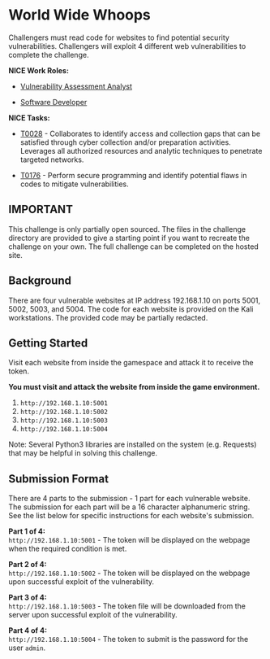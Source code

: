 # World Wide Whoops


Challengers must read code for websites to find potential security vulnerabilities. Challengers will  exploit 4 different web vulnerabilities to complete the challenge.

**NICE Work Roles:**   

- [Vulnerability Assessment Analyst](https://niccs.cisa.gov/workforce-development/nice-framework/workroles?name=Vulnerability+Assessment+Analyst&id=All)

- [Software Developer](https://niccs.cisa.gov/workforce-development/nice-framework/workroles?name=Software+Developer&id=All)   

**NICE Tasks:** 

- [T0028](https://niccs.cisa.gov/workforce-development/nice-framework/tasks?id=T0028&description=All) - Collaborates to identify access and collection gaps that can be satisfied through cyber collection and/or preparation activities. Leverages all authorized resources and analytic techniques to penetrate targeted networks.  

- [T0176](https://niccs.cisa.gov/workforce-development/nice-framework/tasks?id=T0176&description=All) - Perform secure programming and identify potential flaws in codes to mitigate vulnerabilities.


## IMPORTANT

This challenge is only partially open sourced. The files in the challenge directory are provided to give a starting point if you want to recreate the challenge on your own. The full challenge can be completed on the hosted site.


## Background

There are four vulnerable websites at IP address 192.168.1.10 on ports 5001, 5002, 5003, and 5004.   The code for each website is provided on the Kali workstations. The provided code may be partially redacted.  

## Getting Started
Visit each website from inside the gamespace and attack it to receive the token.  

__You must visit and attack the website from inside the game environment.__  

1. `http://192.168.1.10:5001  `
2. `http://192.168.1.10:5002  `
3. `http://192.168.1.10:5003 `
4. `http://192.168.1.10:5004  `

Note: Several Python3 libraries are installed on the system (e.g. Requests) that may be helpful in solving this challenge. 

## Submission Format

There are 4 parts to the submission - 1 part for each vulnerable website.   The submission for each part will be a 16 character alphanumeric string.  See the list below for specific instructions for each website's submission. 

**Part 1 of 4:**  
`http://192.168.1.10:5001` - The token will be displayed on the webpage when the required condition is met.

**Part 2 of 4:**  
`http://192.168.1.10:5002` - The token will be displayed on the webpage upon successful exploit of the vulnerability.

**Part 3 of 4:**  
`http://192.168.1.10:5003` - The token file will be downloaded from the server upon successful exploit of the vulnerability.

**Part 4 of 4:**  
`http://192.168.1.10:5004` - The token to submit is the password for the user `admin`.

